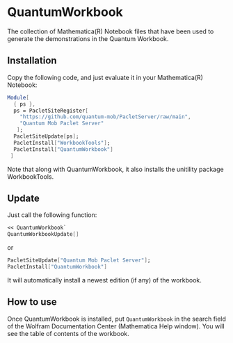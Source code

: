 # QuantumWorkbook

The collection of Mathematica(R) Notebook files that have been used to generate the demonstrations in the Quantum Workbook.

## Installation

Copy the following code, and just evaluate it in your Mathematica(R) Notebook:

```Mathematica
Module[
  { ps },
  ps = PacletSiteRegister[
    "https://github.com/quantum-mob/PacletServer/raw/main",
    "Quantum Mob Paclet Server"
   ];
  PacletSiteUpdate[ps];
  PacletInstall["WorkbookTools"];
  PacletInstall["QuantumWorkbook"]
 ]
```

Note that along with QuantumWorkbook, it also installs the unitility package WorkbookTools.


## Update

Just call the following function:

```Mathematica
<< QuantumWorkbook`
QuantumWorkbookUpdate[]
```

or

```Mathematica
PacletSiteUpdate["Quantum Mob Paclet Server"];
PacletInstall["QuantumWorkbook"]
```
It will automatically install a newest edition (if any) of the workbook.


## How to use

Once QuantumWorkbook is installed, put `QuantumWorkbook` in the search field of the Wolfram Documentation Center (Mathematica Help window). You will see the table of contents of the workbook.
